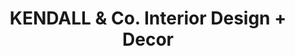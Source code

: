 ---
title: "KENDALL & Co. Interior Design + Decor"
url: /toronto/kendall-and-co-interior-design-decor/
shop: antiques
---